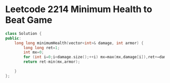 # Leetcode 2214 Minimum Health to Beat Game


```cpp
class Solution {
public:
    long long minimumHealth(vector<int>& damage, int armor) {
        long long ret=1;
        int mx=0;
        for (int i=0;i<damage.size();++i) mx=max(mx,damage[i]),ret+=damage[i];
        return ret-min(mx,armor);
        
    }
};
```
